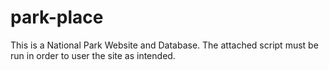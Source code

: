 # park-place

This is a National Park Website and Database.  The attached script must be run in order to user the site as intended.
